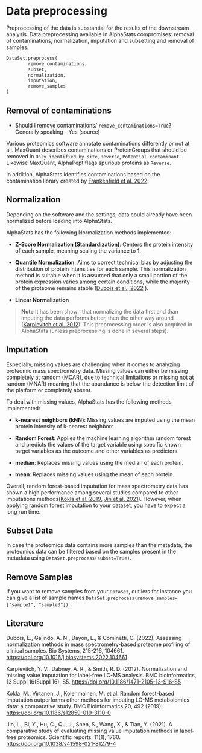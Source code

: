 # Data preprocessing

Preprocessing of the data is substantial for the results of the downstream analysis.
Data preprocessing available in AlphaStats compromises: removal of contaminations, normalization, imputation and subsetting and removal of samples.

```python
DataSet.preprocess(
        remove_contaminations,
        subset,
        normalization,
        imputation,
        remove_samples
)
```

## Removal of contaminations

- Should I remove contaminations/ `remove_contaminations=True`? Generally speaking - Yes (source)

Various proteomics software annotate contaminations differently or not at all. MaxQuant describes contaminations or ProteinGroups that should be removed in `Only identified by site`, `Reverse`, `Potential contaminant`. Likewise MaxQuant, AlphaPept flags spurious proteins as `Reverse`. 

In addition, AlphaStats identifies contaminations based on the contamination library created by [Frankenfield et al. 2022](https://www.biorxiv.org/content/10.1101/2022.04.27.489766v2.full).


## Normalization

Depending on the software and the settings, data could already have been normalized before loading into AlphaStats.

AlphaStats has the following Normalization methods implemented:

 - **Z-Score Normalization (Standardization)**: Centers the protein intensity of each sample, meaning scaling the variance to 1.
 
 - **Quantile Normalization**: Aims to correct technical bias by adjusting the distribution of protein intensities for each sample. This normalization method is suitable when it is assumed that only a small portion of the protein expression varies among certain conditions, while the majority of the proteome remains stable ([Dubois et al., 2022](https://doi.org/10.1016/j.biosystems.2022.104661) ).
 
 - **Linear Normalization** 


> **Note**
> It has been shown that normalizing the data first and than imputing the data performs better, then the other way around 
([Karpievitch et al. 2012](https://doi.org/10.1186/1471-2105-13-S16-S5)). This preprocessing order is also acquired in
AlphaStats (unless preprocessing is done in several steps).


## Imputation

Especially, missing values are challenging when it comes to analyzing proteomic mass spectrometry data. Missing values can either be missing completely at random (MCAR), due to technical limitations or missing not at random (MNAR) meaning that the abundance is below the detection limit of the platform or completely absent.
 
To deal with missing values, AlphaStats has the following methods implemented:

- **k-nearest neighbors (kNN)**: Missing values are imputed using the mean protein intensity of k-nearest neighbors

- **Random Forest**: Applies the machine learning algorithm random forest and predicts the values of the target variable using specific known target variables as the outcome and other variables as predictors.

- **median**: Replaces missing values using the median of each protein.

- **mean**: Replaces missing values using the mean of each protein.

Overall, random forest-based imputation for mass spectrometry data has shown a high performance among several studies compared to other imputations methods([Kokla et al. 2019](https://doi.org/10.1186/s12859-019-3110-0), [Jin et al. 2021](https://doi.org/10.1038/s41598-021-81279-4)). However, when applying random forest imputation to your dataset, you have to expect a long run time.



## Subset Data

In case the proteomics data contains more samples than the metadata, the proteomics data can be filtered based on the samples present in the metadata using `DataSet.preprocess(subset=True)`.

## Remove Samples

If you want to remove samples from your `DataSet`, outliers for instance you can give a list of sample names `DataSet.preprocess(remove_samples=["sample1", "sample3"])`.


## Literature

Dubois, E., Galindo, A. N., Dayon, L., & Cominetti, O. (2022). Assessing normalization methods in mass spectrometry-based proteome profiling of clinical samples. Bio Systems, 215-216, 104661. https://doi.org/10.1016/j.biosystems.2022.104661

Karpievitch, Y. V., Dabney, A. R., & Smith, R. D. (2012). Normalization and missing value imputation for label-free LC-MS analysis. BMC bioinformatics, 13 Suppl 16(Suppl 16), S5. https://doi.org/10.1186/1471-2105-13-S16-S5

Kokla, M., Virtanen, J., Kolehmainen, M. et al. Random forest-based imputation outperforms other methods for imputing LC-MS metabolomics data: a comparative study. BMC Bioinformatics 20, 492 (2019). https://doi.org/10.1186/s12859-019-3110-0

Jin, L., Bi, Y., Hu, C., Qu, J., Shen, S., Wang, X., & Tian, Y. (2021). A comparative study of evaluating missing value imputation methods in label-free proteomics. Scientific reports, 11(1), 1760. https://doi.org/10.1038/s41598-021-81279-4